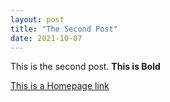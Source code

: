 ```yaml
---
layout: post
title: "The Second Post"
date: 2021-10-07
---
```

This is the second post.
**This is Bold**

[This is a Homepage link](http://aspartacus.github.io)
